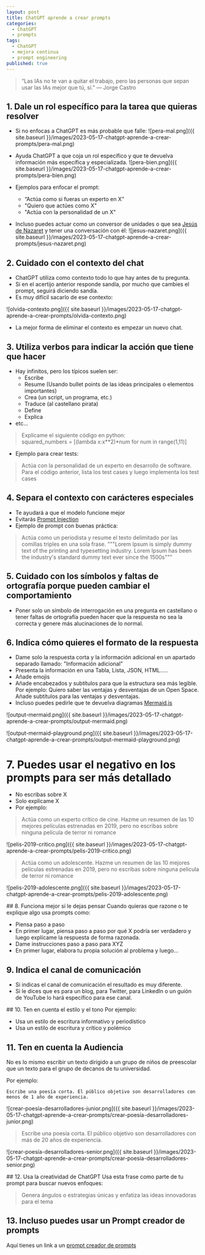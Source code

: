 ```yaml
---
layout: post
title: ChatGPT aprende a crear prompts
categories:
  - ChatGPT
  - prompts
tags:
  - ChatGPT
  - mejora continua
  - prompt engineering
published: true
---
```


> “Las IAs no te van a quitar el trabajo, pero las personas que sepan usar las IAs mejor que tú, sí.” ― Jorge Castro 

## 1. Dale un rol específico para la tarea que quieras resolver
- Si no enfocas a ChatGPT es más probable que falle:
![pera-mal.png]({{ site.baseurl }}/images/2023-05-17-chatgpt-aprende-a-crear-prompts/pera-mal.png)

- Ayuda ChatGPT a que coja un rol específico y que te devuelva información más específica y especializada.
![pera-bien.png]({{ site.baseurl }}/images/2023-05-17-chatgpt-aprende-a-crear-prompts/pera-bien.png)

- Ejemplos para enfocar el prompt:
  - “Actúa como si fueras un experto en X”
  - "Quiero que actúes como X"
  - "Actúa con la personalidad de un X"

- Incluso puedes actuar como un conversor de unidades o que sea [Jesús de Nazaret](../prompts/chatgpt-jesus-nazaret.txtprompts/) y tener una conversación con él: 
![jesus-nazaret.png]({{ site.baseurl }}/images/2023-05-17-chatgpt-aprende-a-crear-prompts/jesus-nazaret.png)

## 2. Cuidado con el contexto del chat
  - ChatGPT utiliza como contexto todo lo que hay antes de tu pregunta. 
  - Si en el acertijo anterior responde sandía, por mucho que cambies el prompt, seguirá diciendo sandía.
  - Es muy difícil sacarlo de ese contexto:

  ![olvida-contexto.png]({{ site.baseurl }}/images/2023-05-17-chatgpt-aprende-a-crear-prompts/olvida-contexto.png)

  - La mejor forma de eliminar el contexto es empezar un nuevo chat.

## 3. Utiliza verbos para indicar la acción que tiene que hacer
  - Hay infinitos, pero los típicos suelen ser:
	- Escribe
	- Resume (Usando bullet points de las ideas principales o elementos importantes)
	- Crea (un script, un programa, etc.)
	- Traduce (al castellano pirata)
	- Define
	- Explica
  - etc... 
	
 
> Explícame el siguiente código en python:  
> squared_numbers = [(lambda x:x**2)*num for num in range(1,11)]
  

  - Ejemplo para crear tests:
	
> Actúa con la personalidad de un experto en desarrollo de software.  
> Para el código anterior, lista los test cases y luego implementa los test cases


## 4. Separa el contexto con carácteres especiales
  - Te ayudará a que el modelo funcione mejor
  - Evitarás <a href="https://learnprompting.org/docs/prompt_hacking/injection" target="_blank">Prompt Injection</a>
  - Ejemplo de prompt con buenas práctica:
	 
> Actúa como un periodista y resume el texto delimitado por las comillas triples en una sola frase. """Lorem Ipsum is simply dummy text of the printing and typesetting industry. Lorem Ipsum has been the industry's standard dummy text ever since the 1500s"""
   

## 5. Cuidado con los símbolos y faltas de ortografía porque pueden cambiar el comportamiento
- Poner solo un símbolo de interrogación en una pregunta en castellano o tener faltas de ortografía pueden hacer que la respuesta no sea la correcta y genere más alucinaciones de lo normal.


## 6. Indica cómo quieres el formato de la respuesta
  - Dame solo la respuesta corta y la información adicional en un apartado separado llamado: "Información adicional"
  - Presenta la información en una Tabla, Lista, JSON, HTML.....
  - Añade emojis
  - Añade encabezados y subtítulos para que la estructura sea más legible. Por ejemplo: Quiero saber las ventajas y desventajas de un Open Space. Añade subtítulos para las ventajas y desventajas.
  - Incluso puedes pedirle que te devuelva diagramas <a href="https://mermaid.js.org/" target="_blank">Mermaid.js</a>  

  ![output-mermaid.png]({{ site.baseurl }}/images/2023-05-17-chatgpt-aprende-a-crear-prompts/output-mermaid.png)  

  ![output-mermaid-playground.png]({{ site.baseurl }}/images/2023-05-17-chatgpt-aprende-a-crear-prompts/output-mermaid-playground.png)  

# 7. Puedes usar el negativo en los prompts para ser más detallado
- No escribas sobre X
- Solo explícame X
- Por ejemplo:

> Actúa como un experto crítico de cine. Hazme un resumen de las 10 mejores películas estrenadas en 2019, pero no escribas sobre ninguna película de terror ni romance

![pelis-2019-critico.png]({{ site.baseurl }}/images/2023-05-17-chatgpt-aprende-a-crear-prompts/pelis-2019-critico.png)  

> Actúa como un adolescente. Hazme un resumen de las 10 mejores películas estrenadas en 2019, pero no escribas sobre ninguna película de terror ni romance
 
![pelis-2019-adolescente.png]({{ site.baseurl }}/images/2023-05-17-chatgpt-aprende-a-crear-prompts/pelis-2019-adolescente.png)  


## 8. Funciona mejor si le dejas pensar
Cuando quieras que razone o te explique algo usa prompts como:
- Piensa paso a paso
- En primer lugar, piensa paso a paso por qué X podría ser verdadero y luego explícame la respuesta de forma razonada.
- Dame instrucciones paso a paso para XYZ
- En primer lugar, elabora tu propia solución al problema y luego...

## 9. Indica el canal de comunicación
- Si indicas el canal de comunicación el resultado es muy diferente.
- Si le dices que es para un blog, para Twitter, para LinkedIn o un guión de YouTube lo hará específico para ese canal.

## 10. Ten en cuenta el estilo y el tono
Por ejemplo:
- Usa un estilo de escritura informativo y periodístico
- Usa un estilo de escritura y crítico y polémico

## 11. Ten en cuenta la Audiencia
No es lo mismo escribir un texto dirigido a un grupo de niños de preescolar que un texto para el grupo de decanos de tu universidad.

Por ejemplo: 

```
Escribe una poesía corta. El público objetivo son desarrolladores con menos de 1 año de experiencia.
```

![crear-poesía-desarrolladores-junior.png]({{ site.baseurl }}/images/2023-05-17-chatgpt-aprende-a-crear-prompts/crear-poesía-desarrolladores-junior.png)  

> Escribe una poesía corta. El público objetivo son desarrolladores con más de 20 años de experiencia.


![crear-poesía-desarrolladores-senior.png]({{ site.baseurl }}/images/2023-05-17-chatgpt-aprende-a-crear-prompts/crear-poesía-desarrolladores-senior.png)

## 12. Usa la creatividad de ChatGPT
Usa esta frase como parte de tu prompt para buscar nuevos enfoques:

> Genera ángulos o estrategias únicas y enfatiza las ideas innovadoras para el tema


## 13. Incluso puedes usar un Prompt creador de prompts

Aquí tienes un link a un <a href="https://www.ordinarypeopleprompts.com/item-detail?recordId=recVbgybDLlYmsvuA" target="_blank">prompt creador de prompts</a> 
